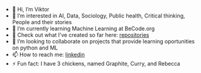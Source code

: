 - 👋 Hi, I’m Viktor
- 👀 I’m interested in AI, Data, Sociology, Public health, Critical thinking, People and their stories
- 🌱 I’m currently learning Machine Learning at BeCode.org
- 🔨 Check out what I've created so far here: [repositories](https://github.com/CoViktor?tab=repositories)
- 💞️ I’m looking to collaborate on projects that provide learning oportunities on python and ML
- 📫 How to reach me: [linkedin](https://www.linkedin.com/in/viktor-cosaert/)
- ⚡ Fun fact: I have 3 chickens, named Graphite, Curry, and Rebecca

<!---
CoViktor/CoViktor is a ✨ special ✨ repository because its `README.md` (this file) appears on your GitHub profile.
You can click the Preview link to take a look at your changes.
--->
